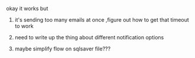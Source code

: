okay it works but 

1) it's sending too many emails at once ,figure out how to get that timeout to work 

2) need to write up the thing about different notification options

3) maybe simplify flow on sqlsaver file???